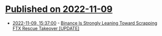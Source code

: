 # [Published on 2022-11-09](index.md)

* [2022-11-09, 15:37:00](https://tech.slashdot.org/story/22/11/09/1537212/binance-is-strongly-leaning-toward-scrapping-ftx-rescue-takeover-update?utm_source=rss1.0mainlinkanon&utm_medium=feed) - [Binance Is Strongly Leaning Toward Scrapping FTX Rescue Takeover [UPDATE]](https://tech.slashdot.org/story/22/11/09/1537212/binance-is-strongly-leaning-toward-scrapping-ftx-rescue-takeover-update?utm_source=rss1.0mainlinkanon&utm_medium=feed)
